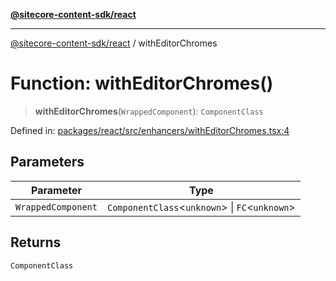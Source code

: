 [**@sitecore-content-sdk/react**](../README.md)

***

[@sitecore-content-sdk/react](../README.md) / withEditorChromes

# Function: withEditorChromes()

> **withEditorChromes**(`WrappedComponent`): `ComponentClass`

Defined in: [packages/react/src/enhancers/withEditorChromes.tsx:4](https://github.com/Sitecore/content-sdk/blob/41c13b52df868906ffa0d42b81d2e4d21033d6c3/packages/react/src/enhancers/withEditorChromes.tsx#L4)

## Parameters

| Parameter | Type |
| ------ | ------ |
| `WrappedComponent` | `ComponentClass`\<`unknown`\> \| `FC`\<`unknown`\> |

## Returns

`ComponentClass`
